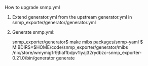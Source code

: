 How to upgrade snmp.yml

1. Extend generator.yml from the upstream generator.yml in snmp_exporter/generator/generator.yml
2. Generate snmp.yml:

    snmp_exporter/generator$ make mibs
    packages/snmp-yaml $ MIBDIRS=$HOME/code/snmp_exporter/generator/mibs /nix/store/wmymig1r9jfiaffbdpv1lyaj32rydbzc-snmp_exporter-0.21.0/bin/generator generate

